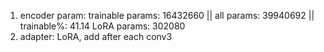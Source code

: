 1. encoder param: trainable params: 16432660 || all params: 39940692 || trainable%: 41.14
LoRA params: 302080
2. adapter: LoRA, add after each conv3

